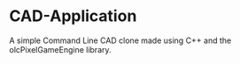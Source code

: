 # CAD-Application
A simple Command Line CAD clone made using C++  and the olcPixelGameEngine library. 
